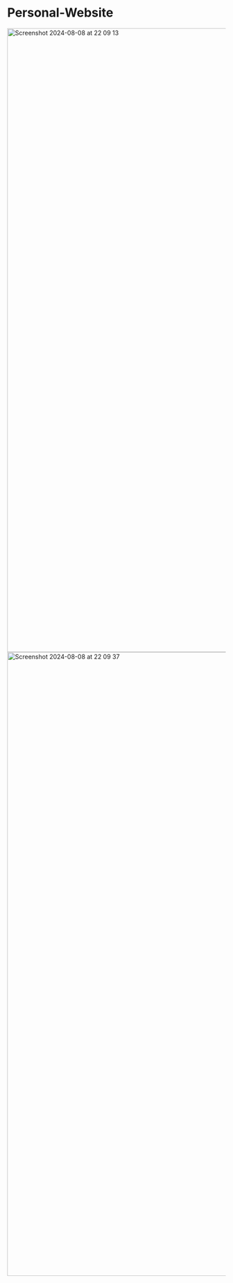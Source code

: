 # Personal-Website
<img width="1440" alt="Screenshot 2024-08-08 at 22 09 13" src="https://github.com/user-attachments/assets/ce14eec6-027a-4f1a-b8c2-e0eaa8a029e0">

<img width="1440" alt="Screenshot 2024-08-08 at 22 09 37" src="https://github.com/user-attachments/assets/833fc23a-2c32-4446-9a76-1482da8dee13">





